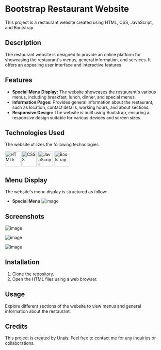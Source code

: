 # Bootstrap Restaurant Website

This project is a restaurant website created using HTML, CSS, JavaScript, and Bootstrap.

## Description

The restaurant website is designed to provide an online platform for showcasing the restaurant's menus, general information, and services. It offers an appealing user interface and interactive features.

## Features

- **Special Menu Display:** The website showcases the restaurant's various menus, including breakfast, lunch, dinner, and special menus.
- **Information Pages:** Provides general information about the restaurant, such as location, contact details, working hours, and about sections.
- **Responsive Design:** The website is built using Bootstrap, ensuring a responsive design suitable for various devices and screen sizes.

## Technologies Used

The website utilizes the following technologies:

<p align="left">
  <img src="https://img.icons8.com/color/48/000000/html-5.png" alt="HTML5" width="50" height="50"/>
  <img src="https://img.icons8.com/color/48/000000/css3.png" alt="CSS3" width="50" height="50"/>
  <img src="https://img.icons8.com/color/48/000000/javascript.png" alt="JavaScript" width="50" height="50"/>
  <img src="https://img.icons8.com/color/48/000000/bootstrap.png" alt="Bootstrap" width="50" height="50"/>
</p>

## Menu Display

The website's menu display is structured as follow:
- **Special Menu**
![image](https://github.com/muhammadunaisak/bootstrap_restaurantweb/assets/84447232/9f8fbe83-6410-474c-9e83-6484927de46f)


## Screenshots


![image](https://github.com/muhammadunaisak/bootstrap_restaurantweb/assets/84447232/492eb3fd-53d9-479f-8437-8ca4acb34928)


![image](https://github.com/muhammadunaisak/bootstrap_restaurantweb/assets/84447232/d3bf1022-d8d5-4e33-8f93-ea24fc87e570)


![image](https://github.com/muhammadunaisak/bootstrap_restaurantweb/assets/84447232/380caca1-dc8e-4376-aab0-b54f78c87601)

## Installation

1. Clone the repository.
2. Open the HTML files using a web browser.

## Usage

Explore different sections of the website to view menus and general information about the restaurant.

## Credits

This project is created by Unais. Feel free to contact me for any inquiries or collaborations.



